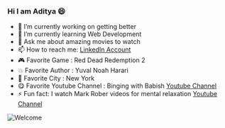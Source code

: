 ### Hi I am Aditya 😄

<!--
**Aditya-Ayyagari/Aditya-Ayyagari** is a ✨ _special_ ✨ repository because its `README.md` (this file) appears on your GitHub profile.

Here are some ideas to get you started: -->

- 🔭 I’m currently working on getting better
- 🌱 I’m currently learning Web Development
- 💬 Ask me about amazing movies to watch
- 📫 How to reach me: [LinkedIn Account](https://www.linkedin.com/in/aditya2000)
- 🎮 Favorite Game : Red Dead Redemption 2
- 💥 Favorite Author : Yuval Noah Harari
- 🗽 Favorite City : New York
- 😋 Favorite Youtube Channel : Binging with Babish [Youtube Channel](https://www.youtube.com/c/bingingwithbabish)
- ⚡ Fun fact: I watch Mark Rober videos for mental relaxation [Youtube Channel](https://www.youtube.com/channel/UCY1kMZp36IQSyNx_9h4mpCg)

![Welcome](https://media.giphy.com/media/3og0IHyZMxZNkNOWT6/giphy.gif)

